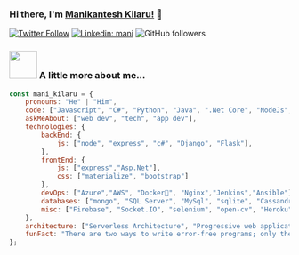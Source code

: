 ### Hi there, I'm [Manikantesh Kilaru!](https://manikantesh.github.io/devprofile/) 👋
 
[![Twitter Follow](https://img.shields.io/twitter/follow/kilaru51?label=Follow)](https://twitter.com/intent/follow?screen_name=kilaru51)
[![Linkedin: mani](https://img.shields.io/badge/-mani-blue?style=flat-square&logo=Linkedin&logoColor=white&link=https://www.linkedin.com/in/manikantesh-kilaru-65b06b18a/)](https://www.linkedin.com/in/manikantesh-kilaru-65b06b18a/)
![GitHub followers](https://img.shields.io/github/followers/manikantesh?label=Follow&style=social)
 
### <img src="https://media.giphy.com/media/VgCDAzcKvsR6OM0uWg/giphy.gif" width="50"> A little more about me...  
 
```javascript
const mani_kilaru = {
    pronouns: "He" | "Him",
    code: ["Javascript", "C#", "Python", "Java", ".Net Core", "NodeJs", "ReactJs", "Flutter"],
    askMeAbout: ["web dev", "tech", "app dev"],
    technologies: {
        backEnd: {
            js: ["node", "express", "c#", "Django", "Flask"],
        },
        frontEnd: {
            js: ["express","Asp.Net"],
            css: ["materialize", "bootstrap"]
        },
        devOps: ["Azure","AWS", "Docker🐳", "Nginx","Jenkins","Ansible"],
        databases: ["mongo", "SQL Server", "MySql", "sqlite", "Cassandra","CosmosDB"],
        misc: ["Firebase", "Socket.IO", "selenium", "open-cv", "Heroku","Databricks"]
    },
    architecture: ["Serverless Architecture", "Progressive web applications", "Single page applications"],
    funFact: "There are two ways to write error-free programs; only the third one works"
};
```

